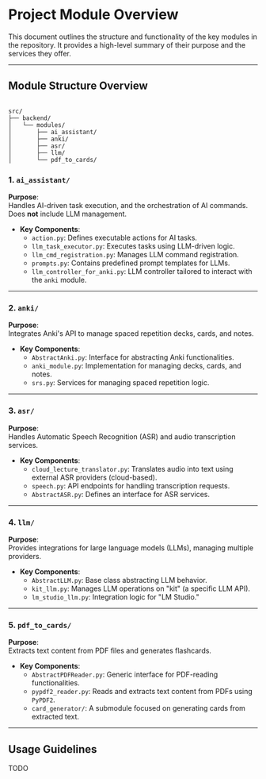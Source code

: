 # Project Module Overview

This document outlines the structure and functionality of the key modules in the repository. It provides a high-level
summary of their purpose and the services they offer.

---

## Module Structure Overview

```

src/
├── backend/
│   └── modules/
│       ├── ai_assistant/
│       ├── anki/
│       ├── asr/
│       ├── llm/
│       └── pdf_to_cards/
```

### 1. **`ai_assistant/`**

**Purpose**:  
Handles AI-driven task execution, and the orchestration of AI commands. Does **not** include LLM management.

- **Key Components**:
    - `action.py`: Defines executable actions for AI tasks.
    - `llm_task_executor.py`: Executes tasks using LLM-driven logic.
    - `llm_cmd_registration.py`: Manages LLM command registration.
    - `prompts.py`: Contains predefined prompt templates for LLMs.
    - `llm_controller_for_anki.py`: LLM controller tailored to interact with the `anki` module.

---

### 2. **`anki/`**

**Purpose**:  
Integrates Anki's API to manage spaced repetition decks, cards, and notes.

- **Key Components**:
    - `AbstractAnki.py`: Interface for abstracting Anki functionalities.
    - `anki_module.py`: Implementation for managing decks, cards, and notes.
    - `srs.py`: Services for managing spaced repetition logic.

---

### 3. **`asr/`**

**Purpose**:  
Handles Automatic Speech Recognition (ASR) and audio transcription services.

- **Key Components**:
    - `cloud_lecture_translator.py`: Translates audio into text using external ASR providers (cloud-based).
    - `speech.py`: API endpoints for handling transcription requests.
    - `AbstractASR.py`: Defines an interface for ASR services.

---

### 4. **`llm/`**

**Purpose**:  
Provides integrations for large language models (LLMs), managing multiple providers.

- **Key Components**:
    - `AbstractLLM.py`: Base class abstracting LLM behavior.
    - `kit_llm.py`: Manages LLM operations on "kit" (a specific LLM API).
    - `lm_studio_llm.py`: Integration logic for "LM Studio."

---

### 5. **`pdf_to_cards/`**

**Purpose**:  
Extracts text content from PDF files and generates flashcards.

- **Key Components**:
    - `AbstractPDFReader.py`: Generic interface for PDF-reading functionalities.
    - `pypdf2_reader.py`: Reads and extracts text content from PDFs using `PyPDF2`.
    - `card_generator/`: A submodule focused on generating cards from extracted text.

---

## Usage Guidelines

TODO
